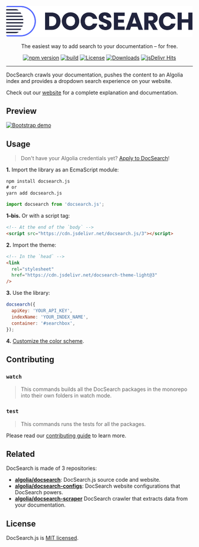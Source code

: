 <div align="center">

[![DocSearch][docsearch-logo]][docsearch-website]

The easiest way to add search to your documentation – for free.

[![npm version][docsearch-badge-npm]](https://npmjs.org/package/docsearch.js) [![build][docsearch-badge-travis]](https://travis-ci.org/algolia/docsearch) [![License][docsearch-badge-license]](./LICENSE) [![Downloads][docsearch-badge-downloads]](https://npm-stat.com/charts.html?package=docsearch.js) [![jsDelivr Hits][docsearch-badge-jsdelivr]](https://www.jsdelivr.com/package/npm/docsearch.js)

</div>

---

DocSearch crawls your documentation, pushes the content to an Algolia index and provides a dropdown search experience on your website.

Check out our [website][docsearch-website] for a complete explanation and documentation.

## Preview

[![Bootstrap demo][docsearch-preview]][docsearch-website]

## Usage

> Don't have your Algolia credentials yet? [Apply to DocSearch](https://community.algolia.com/docsearch/apply.html)!

**1.** Import the library as an EcmaScript module:

```
npm install docsearch.js
# or
yarn add docsearch.js
```

```js
import docsearch from 'docsearch.js';
```

**1–bis.** Or with a script tag:

```html
<!-- At the end of the `body` -->
<script src="https://cdn.jsdelivr.net/docsearch.js/3"></script>
```

**2.** Import the theme:

```html
<!-- In the `head` -->
<link
  rel="stylesheet"
  href="https://cdn.jsdelivr.net/docsearch-theme-light@3"
/>
```

**3.** Use the library:

```js
docsearch({
  apiKey: 'YOUR_API_KEY',
  indexName: 'YOUR_INDEX_NAME',
  container: '#searchbox',
});
```

**4.** [Customize the color scheme](https://community.algolia.com/docsearch/styling.html).

## Contributing

### `watch`

> This commands builds all the DocSearch packages in the monorepo into their own folders in watch mode.

### `test`

> This commands runs the tests for all the packages.

Please read our [contributing guide](CONTRIBUTING.md) to learn more.

## Related

DocSearch is made of 3 repositories:

- **[algolia/docsearch][docsearch-github]**: DocSearch.js source code and website.
- **[algolia/docsearch-configs][docsearch-configs-github]**: DocSearch website configurations that DocSearch powers.
- **[algolia/docsearch-scraper][docsearch-scraper-github]** DocSearch crawler that extracts data from your documentation.

## License

DocSearch.js is [MIT licensed][docsearch-license].

<!-- Links -->

[docsearch-logo]: ./.github/docsearch-logo.svg
[docsearch-preview]: ./.github/demo.gif
[docsearch-badge-npm]: https://img.shields.io/npm/v/docsearch.js.svg?style=flat-square
[docsearch-badge-travis]: https://img.shields.io/travis/algolia/docsearch/master.svg?style=flat-square
[docsearch-badge-license]: https://img.shields.io/badge/license-MIT-green.svg?style=flat-square
[docsearch-badge-downloads]: https://img.shields.io/npm/dm/docsearch.js.svg?style=flat-square
[docsearch-badge-jsdelivr]: https://data.jsdelivr.com/v1/package/npm/docsearch.js/badge
[docsearch-license]: LICENSE
[docsearch-website]: https://community.algolia.com/docsearch/
[docsearch-github]: https://github.com/algolia/docsearch
[docsearch-configs-github]: https://github.com/algolia/docsearch-configs
[docsearch-scraper-github]: https://github.com/algolia/docsearch-scraper
